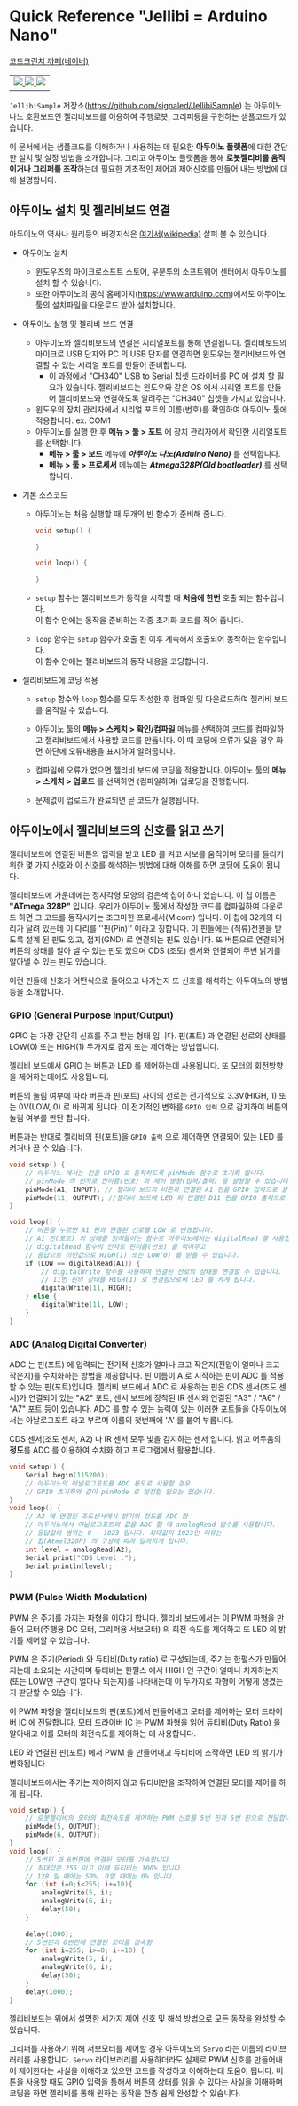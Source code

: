 # Quick Reference "Jellibi = Arduino Nano" 

 [코드크런치 까페(네이버)](https://cafe.naver.com/codecrunch)   

 <TABLE>
 <TR><TD nowrap>
     <a href="https://smartstore.naver.com/robotnmore" target=new>
         <img src="https://dthumb-phinf.pstatic.net/?src=%22http%3A%2F%2Fwww.robotnmore.com%2Fdownload%2Fcodecrunch%2Fcafe_door_20190225_01.jpg%22&type=cafe_wa740">
     </a>    
     <a href="https://www.facebook.com/codecrunch.official/" target=new>
     <img src="https://dthumb-phinf.pstatic.net/?src=%22http%3A%2F%2Fwww.robotnmore.com%2Fdownload%2Fcodecrunch%2Fcafe_door_20190225_02.jpg%22&type=cafe_wa740">
     </a>
     <a href="https://www.instagram.com/codecrunch.official/" target=new>
     <img src="https://dthumb-phinf.pstatic.net/?src=%22http%3A%2F%2Fwww.robotnmore.com%2Fdownload%2Fcodecrunch%2Fcafe_door_20190225_03.jpg%22&type=cafe_wa740">
     </a>
     </TD></TR>
 </TABLE>


`JellibiSample` 저장소(https://github.com/signaled/JellibiSample) 는 아두이노나노 호환보드인 젤리비보드를 이용하여 주행로봇, 그리퍼등을 구현하는 샘플코드가 있습니다.  

이 문서에서는 샘플코드를 이해하거나 사용하는 데 필요한 **아두이노 플랫폼**에 대한 간단한 설치 및 설정 방법을 소개합니다.  그리고 아두이노 플랫폼을 통해 **로봇젤리비를 움직이거나 그리퍼를 조작**하는데 필요한 기초적인 제어과 제어신호를 만들어 내는 방법에 대해 설명합니다. 

## 아두이노 설치 및 젤리비보드 연결

아두이노의 역사나 원리등의 배경지식은 [여기서(wikipedia)](https://ko.wikipedia.org/wiki/%EC%95%84%EB%91%90%EC%9D%B4%EB%85%B8) 살펴 볼 수 있습니다. 

- 아두이노 설치 
  - 윈도우즈의 마이크로소프트 스토어, 우분투의 소프트웨어 센터에서 아두이노를 설치 할 수 있습니다.
  - 또한 아두이노의 공식 홈페이지(https://www.arduino.com)에서도 아두이노 툴의 설치파일을 다운로드 받아 설치합니다.  
  
- 아두이노 실행 및 젤리비 보드 연결 
  - 아두이노와 젤리비보드의 연결은 시리얼포트를 통해 연결됩니다. 젤리비보드의 마이크로 USB 단자와 PC 의 USB 단자를 연결하면  윈도우는 젤리비보드와 연결할 수 있는 시리얼 포트를 만들어 준비합니다.    
    -  이 과정에서 "CH340" USB to Serial 칩셋  드라이버를 PC 에 설치 할 필요가 있습니다.  젤리비보드는 윈도우와 같은 OS 에서 시리얼 포트를 만들어 젤리비보드와 연결하도록 알려주는 "CH340" 칩셋을 가지고 있습니다. 
  - 윈도우의 장치 관리자에서 시리얼 포트의 이름(번호)를 확인하여 아두이노 툴에 적용합니다. 
    ex. COM1
  - 아두이노를 실행 한 후 **메뉴 > 툴 > 포트** 에 장치 관리자에서 확인한 시리얼포트를 선택합니다. 
    - **메뉴 > 툴 > 보드** 메뉴에 _**아두이노 나노(Arduino Nano)**_ 를 선택합니다. 
    - **메뉴 > 툴 > 프로세서** 메뉴에는 _**Atmega328P(Old bootloader)**_ 를 선택합니다.
  
- 기본 소스코드 

  - 아두이노는 처음 실행할 때 두개의 빈 함수가 준비해 줍니다. 

    ``` cpp 
    void setup() {
        
    }
    
    void loop() {
        
    }
    ```

  - `setup` 함수는 젤리비보드가 동작을 시작할 때 **처음에 한번** 호출 되는 함수입니다.   
    이 함수 안에는 동작을 준비하는 각종 초기화 코드를 적어 줍니다. 

  - `loop` 함수는 `setup` 함수가 호출 된 이후 계속해서 호출되어 동작하는 함수입니다.      
    이 함수 안에는 젤리비보드의 동작 내용을 코딩합니다.

- 젤리비보드에 코딩 적용 

  - `setup` 함수와 `loop` 함수를 모두 작성한 후 컴파일 및 다운로드하여 젤리비 보드를 움직일 수 있습니다. 

  - 아두이노 툴의 **메뉴 > 스케치 > 확인/컴파일** 메뉴를 선택하여 코드를 컴파일하고 젤리비보드에서 사용할 코드를 만듭니다. 이 때 코딩에 오류가 있을 경우 화면 하단에 오류내용을 표시하여 알려줍니다. 

  - 컴파일에 오류가 없으면 젤리비 보드에 코딩을 적용합니다. 아두이노 툴의 **메뉴 > 스케치 > 업로드** 를 선택하면 (컴파일하여) 업로딩을 진행합니다. 

  - 문제없이 업로드가 완료되면 곧 코드가 실행됩니다. 

    

## 아두이노에서 젤리비보드의 신호를 읽고 쓰기 

젤리비보드에 연결된 버튼의 입력을 받고 LED 를 켜고 서보를 움직이며 모터를 돌리기 위한 몇 가지 신호와 이 신호를 해석하는 방법에 대해 이해를 하면 코딩에 도움이 됩니다.   

젤리비보드에 가운데에는 정사각형 모양의 검은색 칩이 하나 있습니다. 이 칩 이름은 **"ATmega 328P"** 입니다. 우리가 아두이노 툴에서 작성한 코드를 컴파일하여 다운로드 하면 그 코드를 동작시키는 조그마한 프로세서(Micom) 입니다.  이 칩에 32개의 다리가 달려 있는데 이 다리를 ''핀(Pin)'' 이라고 칭합니다. 이 핀들에는 (직류)전원을 받도록 설계 된 핀도 있고, 접지(GND) 로 연결되는 핀도 있습니다. 또 버튼으로 연결되어 버튼의 상태를 알아 낼 수 있는 핀도 있으며 CDS (조도) 센서와 연결되어 주변 밝기를 알아낼 수 있는 핀도 있습니다. 

이런 핀들에 신호가 어떤식으로 들어오고 나가는지 또 신호를 해석하는 아두이노의 방법등을 소개합니다.

### GPIO (General Purpose Input/Output)

GPIO 는 가장 간단히 신호를 주고 받는 형태 입니다.  핀(포트) 과 연결된 선로의 상태를 LOW(0) 또는 HIGH(1) 두가지로 감지 또는 제어하는 방법입니다.

젤리비 보드에서 GPIO 는 버튼과 LED 를 제어하는데 사용됩니다.  또 모터의 회전방향을 제어하는데에도 사용됩니다. 

버튼의 눌림 여부에 따라 버튼과 핀(포트) 사이의 선로는 전기적으로 3.3V(HIGH, 1)  또는 0V(LOW, 0) 로 바뀌게 됩니다. 이 전기적인 변화를 `GPIO 입력` 으로 감지하여 버튼의 눌림 여부를 판단 합니다.

버튼과는 반대로 젤리비의 핀(포트)을 `GPIO 출력` 으로 제어하면 연결되어 있는 LED 를 켜거나 끌 수 있습니다.  

``` cpp 
void setup() {
    // 아두이노 에서는 핀을 GPIO 로 동작하도록 pinMode 함수로 초기화 합니다. 
    // pinMode 의 인자로 핀이름(번호) 와 제어 방향(입력/출력) 을 설정할 수 있습니다.
    pinMode(A1, INPUT); // 젤리비 보드의 버튼과 연결된 A1 핀을 GPIO 입력으로 설정합니다.
    pinMode(11, OUTPUT); //젤리비 보드에 LED 와 연결된 D11 핀을 GPIO 출력으로 설정합니다. 
}

void loop() {
    // 버튼을 누르면 A1 핀과 연결된 선로를 LOW 로 변경합니다. 
    // A1 핀(포트) 의 상태를 읽어들이는 함수로 아두이노에서는 digitalRead 를 사용합니다. 
    // digitalRead 함수의 인자로 핀이름(번호) 를 적어주고 
    // 응답으로 리턴값으로 HIGH(1) 또는 LOW(0) 를 받을 수 있습니다. 
    if (LOW == digitalRead(A1)) {
        // digitalWrite 함수를 사용하여 연결된 선로의 상태를 변경할 수 있습니다. 
        // 11번 핀의 상태를 HIGH(1) 로 변경함으로써 LED 를 켜게 됩니다.
        digitalWrite(11, HIGH);  
    } else {
        digitalWrite(11, LOW);
    }
}
```



### ADC (Analog Digital Converter)

ADC 는 핀(포트) 에 입력되는 전기적 신호가 얼마나 크고 작은지(전압이 얼마나 크고 작은지)를 수치화하는 방법을 제공합니다.  핀 이름이 A 로 시작하는 핀이 ADC 를 적용할 수 있는 핀(포트)입니다.  젤리비 보드에서 ADC 로 사용하는 핀은 CDS 센서(조도 센서)가 연결되어 있는 "A2" 포트, 센서 보드에 장착된 IR 센서와 연결된 "A3" / "A6" / "A7" 포트 등이 있습니다.  ADC 를 할 수 있는 능력이 있는 이러한 포트들을 아두이노에서는 아날로그포트 라고 부르며 이름의 첫번째에 'A' 를 붙여 부릅니다.

 CDS 센서(조도 센서, A2) 나 IR 센서 모두 빛을 감지하는 센서 입니다.  밝고 어두움의 **정도**를 ADC 를 이용하여 수치화 하고 프로그램에서 활용합니다. 

``` cpp 
void setup() {
    Serial.begin(115200);
	// 아두이노의 아날로그포트를 ADC 용도로 사용할 경우 
    // GPIO 초기화와 같이 pinMode 로 설정할 필요는 없습니다. 
}
void loop() {
    // A2 에 연결된 조도센서에서 밝기의 정도를 ADC 함
    // 아두이노에서 아날로그포트의 값을 ADC 할 때 analogRead 함수를 사용합니다.
    // 응답값의 범위는 0 ~ 1023 입니다. 최대값이 1023인 이유는  
    // 칩(Atmel328P) 의 구성에 따라 달라지게 됩니다. 
    int level = analogRead(A2);
    Serial.print("CDS Level :");
    Serial.println(level);
}
```

 

### PWM (Pulse Width Modulation)

PWM 은 주기를 가지는 파형을 이야기 합니다.  젤리비 보드에서는 이 PWM 파형을 만들어 모터(주행용 DC 모터, 그리퍼용 서보모터) 의 회전 속도를 제어하고 또 LED 의 밝기를 제어할 수 있습니다. 

PWM 은 주기(Period) 와 듀티비(Duty ratio) 로 구성되는데, 주기는 한펄스가 만들어지는데 소요되는 시간이며 듀티비는 한펄스 에서 HIGH 인 구간이 얼마나 차지하는지(또는 LOW인 구간이 얼마나 되는지)를 나타내는데 이 두가지로 파형이 어떻게 생겼는지 판단할 수 있습니다. 

이 PWM 파형을 젤리비보드의 핀(포트)에서 만들어내고 모터를 제어하는 모터 드라이버 IC 에 전달합니다. 모터 드라이버 IC 는 PWM 파형을 읽어 듀티비(Duty Ratio) 을 알아내고 이를 모터의 회전속도를 제어하는 데 사용합니다. 

LED 와 연결된 핀(포트) 에서 PWM 을 만들어내고 듀티비에 조작하면 LED 의 밝기가 변화됩니다.   

젤리비보드에서는 주기는 제어하지 않고 듀티비만을 조작하여 연결된 모터를 제어를 하게 됩니다. 

``` cpp 
void setup() {
	// 로봇젤리비의 모터의 회전속도를 제어하는 PWM 신호를 5번 핀과 6번 핀으로 전달합니다. 
    pinMode(5, OUTPUT);
    pinMode(6, OUTPUT);
}
void loop() {
    // 5번핀 과 6번핀에 연결된 모터를 가속합니다. 
    // 최대값은 255 이고 이때 듀티비는 100% 입니다.
    // 128 일 때에는 50%, 0일 때에는 0% 입니다.
    for (int i=0;i<255; i+=10){
        analogWrite(5, i);
        analogWrite(6, i);
        delay(50);
    }
    
    delay(1000);
    // 5번핀과 6번핀에 연결된 모터를 감속함
    for (int i=255; i>=0; i-=10) {
        analogWrite(5, i);
        analogWrite(6, i);
        delay(50);
    }
    delay(1000);
}
```



젤리비보드는 위에서 설명한 세가지 제어 신호 및 해석 방법으로 모든 동작을 완성할 수 있습니다. 

그리퍼를 사용하기 위해 서보모터를 제어할 경우 아두이노의 `Servo` 라는 이름의 라이브러리를 사용합니다. `Servo` 라이브러리를 사용하더라도 실제로 PWM 신호를 만들어내어 제어한다는 사실을 이해하고 있으면 코드를 작성하고 이해하는데 도움이 됩니다. 버튼을 사용할 때도 GPIO 입력을 통해서 버튼의 상태를 읽을 수 있다는 사실을 이해하며 코딩을 하면 젤리비를 통해 원하는 동작을 한층 쉽게 완성할 수 있습니다. 

